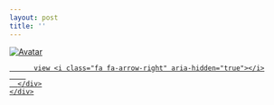 ```yaml
---
layout: post
title: ''
---
```


<p class="imglist">

<div class="image-container">
  <a href="https://pic.imgdb.cn/item/5e955aa1c2a9a83be59de0b5.jpg"  data-fancybox="images">
    <img src="https://pic.imgdb.cn/item/5e955aa1c2a9a83be59de0f0.jpg" alt="Avatar" class="image" />
    <div class="overlay">
      <div class="text">
        
          view <i class="fa fa-arrow-right" aria-hidden="true"></i>
        
      </div>
    </div>
  </a>
</div>









<a href="https://pic.imgdb.cn/item/5e955aa1c2a9a83be59de0b5.jpg" data-fancybox="images"><img src="" /></a>
<a href="https://pic.imgdb.cn/item/5e955aa1c2a9a83be59de0ba.jpg" data-fancybox="images"><img src="" /></a>
<a href="https://pic.imgdb.cn/item/5e955aa1c2a9a83be59de0bc.jpg" data-fancybox="images"><img src="" /></a>
<a href="https://pic.imgdb.cn/item/5e955aa1c2a9a83be59de0c0.jpg" data-fancybox="images"><img src="" /></a>
<a href="https://pic.imgdb.cn/item/5e955aa1c2a9a83be59de0c6.jpg" data-fancybox="images"><img src="" /></a>
<a href="https://pic.imgdb.cn/item/5e955aa1c2a9a83be59de0c9.jpg" data-fancybox="images"><img src="" /></a>
<a href="https://pic.imgdb.cn/item/5e955aa1c2a9a83be59de0ce.jpg" data-fancybox="images"><img src="" /></a>
<a href="https://pic.imgdb.cn/item/5e955aa1c2a9a83be59de0d0.jpg" data-fancybox="images"><img src="" /></a>
<a href="https://pic.imgdb.cn/item/5e955aa1c2a9a83be59de0d3.jpg" data-fancybox="images"><img src="" /></a>
<a href="https://pic.imgdb.cn/item/5e955aa1c2a9a83be59de0d9.jpg" data-fancybox="images"><img src="" /></a>
<a href="https://pic.imgdb.cn/item/5e955aa1c2a9a83be59de0db.jpg" data-fancybox="images"><img src="" /></a>
<a href="https://pic.imgdb.cn/item/5e955aa1c2a9a83be59de0dd.jpg" data-fancybox="images"><img src="" /></a>
<a href="https://pic.imgdb.cn/item/5e955aa1c2a9a83be59de0e0.jpg" data-fancybox="images"><img src="" /></a>
<a href="https://pic.imgdb.cn/item/5e955aa1c2a9a83be59de0e5.jpg" data-fancybox="images"><img src="" /></a>
<a href="https://pic.imgdb.cn/item/5e955aa1c2a9a83be59de0e8.jpg" data-fancybox="images"><img src="" /></a>
<a href="https://pic.imgdb.cn/item/5e955aa1c2a9a83be59de0ec.jpg" data-fancybox="images"><img src="" /></a>
<a href="https://pic.imgdb.cn/item/5e955aa1c2a9a83be59de0f0.jpg" data-fancybox="images"><img src="" /></a>
<a href="https://pic.imgdb.cn/item/5e955aa1c2a9a83be59de0f3.jpg" data-fancybox="images"><img src="" /></a>
<a href="https://pic.imgdb.cn/item/5e955ad6c2a9a83be59e057a.jpg" data-fancybox="images"><img src="" /></a>
<a href="https://pic.imgdb.cn/item/5e955ad6c2a9a83be59e057d.jpg" data-fancybox="images"><img src="" /></a>
<a href="https://pic.imgdb.cn/item/5e955ad6c2a9a83be59e0580.jpg" data-fancybox="images"><img src="" /></a>
<a href="https://pic.imgdb.cn/item/5e955ad6c2a9a83be59e0584.jpg" data-fancybox="images"><img src="" /></a>
<a href="https://pic.imgdb.cn/item/5e955ad6c2a9a83be59e0587.jpg" data-fancybox="images"><img src="" /></a>
<a href="https://pic.imgdb.cn/item/5e955ad6c2a9a83be59e058b.jpg" data-fancybox="images"><img src="" /></a>
<a href="https://pic.imgdb.cn/item/5e955ad6c2a9a83be59e058f.jpg" data-fancybox="images"><img src="" /></a>
<a href="https://pic.imgdb.cn/item/5e955ad6c2a9a83be59e0591.jpg" data-fancybox="images"><img src="" /></a>
<a href="https://pic.imgdb.cn/item/5e955ad6c2a9a83be59e0594.jpg" data-fancybox="images"><img src="" /></a>
<a href="https://pic.imgdb.cn/item/5e955ad6c2a9a83be59e0596.jpg" data-fancybox="images"><img src="" /></a>
<a href="https://pic.imgdb.cn/item/5e955ad6c2a9a83be59e0598.jpg" data-fancybox="images"><img src="" /></a>
<a href="https://pic.imgdb.cn/item/5e955ad6c2a9a83be59e059b.jpg" data-fancybox="images"><img src="" /></a>
<a href="https://pic.imgdb.cn/item/5e955ad6c2a9a83be59e059d.jpg" data-fancybox="images"><img src="" /></a>
<a href="https://pic.imgdb.cn/item/5e955ad6c2a9a83be59e05a0.jpg" data-fancybox="images"><img src="" /></a>
<a href="https://pic.imgdb.cn/item/5e955ad6c2a9a83be59e05a3.jpg" data-fancybox="images"><img src="" /></a>
<a href="https://pic.imgdb.cn/item/5e955ad6c2a9a83be59e05a7.jpg" data-fancybox="images"><img src="" /></a>
<a href="https://pic.imgdb.cn/item/5e955ad6c2a9a83be59e05a9.jpg" data-fancybox="images"><img src="" /></a>
<a href="https://pic.imgdb.cn/item/5e955ad6c2a9a83be59e05ae.jpg" data-fancybox="images"><img src="" /></a>

</p>
